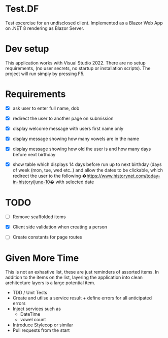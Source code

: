 # Test.DF

Test excercise for an undisclosed client.  Implemented as a Blazor Web App on .NET 8 rendering as Blazor Server.

# Dev setup

This application works with Visual Studio 2022.
There are no setup requirements, (no user secrets, no startup or installation scripts).
The project will run simply by pressing F5.


# Requirements

- [x] ask user to enter full name, dob
- [x] redirect the user to another page on submission
- [x] display welcome message with users first name only
- [x] display message showing how many vowels are in the name
- [x] display message showing how old the user is and how many days before next birthday
- [x] show table which displays 14 days before run up to next birthday (days of week (mon, tue, wed etc..) and allow the dates to be clickable, which redirect the user to the following �https://www.historynet.com/today-in-history/june-10� with selected date


# TODO

- [ ] Remove scaffolded items
- [x] Client side validation when creating a person
- [ ] Create constants for page routes


# Given More Time

This is not an exhastive list, these are just reminders of assorted items.
In addition to the items on the list, layering the application into clean architecture layers is a large potential item.

- TDD / Unit Tests
- Create and utlise a service result + define errors for all anticipated errors
- Inject services such as
  - DateTime
  - vowel count
- Introduce Stylecop or similar
- Pull requests from the start

